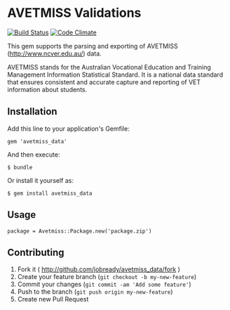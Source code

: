 # AVETMISS Validations

[![Build Status](https://travis-ci.org/jobready/avetmiss_validations.png?branch=develop)](https://travis-ci.org/jobready/avetmiss_validations)
[![Code Climate](https://codeclimate.com/github/jobready/avetmiss_validations.png)](https://codeclimate.com/github/jobready/avetmiss_validations)

This gem supports the parsing and exporting of AVETMISS (http://www.ncver.edu.au/) data.

AVETMISS stands for the Australian Vocational Education and Training Management Information Statistical Standard. It is a national data standard that ensures consistent and accurate capture and reporting of VET information about students.

## Installation

Add this line to your application's Gemfile:

    gem 'avetmiss_data'

And then execute:

    $ bundle

Or install it yourself as:

    $ gem install avetmiss_data

## Usage

    package = Avetmiss::Package.new('package.zip')

## Contributing

1. Fork it ( http://github.com/jobready/avetmiss_data/fork )
2. Create your feature branch (`git checkout -b my-new-feature`)
3. Commit your changes (`git commit -am 'Add some feature'`)
4. Push to the branch (`git push origin my-new-feature`)
5. Create new Pull Request

